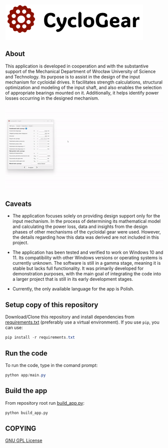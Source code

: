  ![image info](.github\assets\app_logo.png)

## About
This application is developed in cooperation and with the substantive support of the Mechanical Department of Wrocław University of Science and Technology. Its purpose is to assist in the design of the input mechanism for cycloidal drives. It facilitates strength calculations, structural optimization and modeling of the input shaft, and also enables the selection of appropriate bearings mounted on it. Additionally, it helps identify power losses occurring in the designed mechanism.

![Example GIF](.github\assets\app_demo.gif)

## Caveats
- The application focuses solely on providing design support only for the input mechanism. In the process of determining its mathematical model and calculating the power loss, data and insights from the design phases of other mechanisms of the cycloidal gear were used. However, the details regarding how this data was derived are not included in this project.

- The application has been tested and verified to work on Windows 10 and 11. Its compatibility with other Windows versions or operating systems is currently unknown. The software is still in a gamma stage, meaning it is stable but lacks full functionality. It was primarily developed for demonstration purposes, with the main goal of integrating the code into a larger project that is still in its early development stages.

- Currently, the only available language for the app is Polish.

## Setup copy of this repository 
Download/Clone this repository and install dependencies from [requirements.txt](requirements.txt) (preferably use a virtual environment). If you use ```pip```, you can use:

```ps1
pip install -r requirements.txt
```
## Run the code
To run the code, type in the comand prompt:

```ps1
python app/main.py
```

## Build the app
From repository root run [build_app.py](build_app.py):

```python
python build_app.py
```

## COPYING
[GNU GPL License](COPYING)
